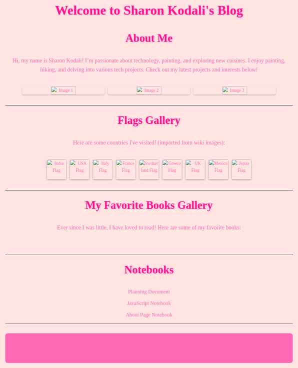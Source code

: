 

# Welcome to Sharon Kodali's Blog

## About Me

<div class="about-section">
  <p>Hi, my name is Sharon Kodali! I’m passionate about technology, painting, and exploring new cuisines. I enjoy painting, hiking, and delving into various tech projects. Check out my latest projects and interests below!</p>

  <div class="image-gallery">
     <img src="/Users/sharonkodali/nighthawk/sharon_2025/IMG_1185 3.png" alt="Image 1">
    <img src="/Users/sharonkodali/nighthawk/sharon_2025/IMG_3553 3.png" alt="Image 2">
    <img src="_site/images/notebooks/foundation/IMG_2776.JPG" alt="Image 3">
  </div>
</div>

---

## Flags Gallery

<p>Here are some countries I've visited! (imported from wiki images):</p>

<div class="flag-gallery">
  <img src="https://upload.wikimedia.org/wikipedia/en/a/a4/Flag_of_India.svg" alt="India Flag" class="flag">
  <img src="https://upload.wikimedia.org/wikipedia/en/a/a4/Flag_of_the_United_States.svg" alt="USA Flag" class="flag">
  <img src="https://upload.wikimedia.org/wikipedia/en/0/03/Flag_of_Italy.svg" alt="Italy Flag" class="flag">
  <img src="https://upload.wikimedia.org/wikipedia/en/c/c3/Flag_of_France.svg" alt="France Flag" class="flag">
  <img src="https://upload.wikimedia.org/wikipedia/commons/f/f3/Flag_of_Switzerland.svg" alt="Switzerland Flag" class="flag">
  <img src="https://upload.wikimedia.org/wikipedia/commons/5/5c/Flag_of_Greece.svg" alt="Greece Flag" class="flag">
  <img src="https://upload.wikimedia.org/wikipedia/en/a/a4/Flag_of_the_United_Kingdom.svg" alt="UK Flag" class="flag">
  <img src="https://upload.wikimedia.org/wikipedia/commons/f/fc/Flag_of_Mexico.svg" alt="Mexico Flag" class="flag">
  <img src="https://upload.wikimedia.org/wikipedia/en/9/9e/Flag_of_Japan.svg" alt="Japan Flag" class="flag">
</div>

---

## My Favorite Books Gallery

<p>Ever since I was little, I have loved to read! Here are some of my favorite books:</p>

<div id="bookGallery" class="book-gallery"></div>

<script>
  // Array of favorite book ISBNs
  const favoriteBooks = [
    "9780143127741", // Example: "The Goldfinch"
    "9780679783268", // Example: "Pride and Prejudice"
    "9780743273565", // Example: "The Great Gatsby"
    "9780439139601", // Example: "Harry Potter and the Goblet of Fire"
    // Add more ISBNs of your favorite books
  ];

  const galleryContainer = document.getElementById('bookGallery');

  favoriteBooks.forEach(isbn => {
    // API endpoint to fetch book cover images
    const apiUrl = `https://covers.openlibrary.org/b/isbn/${isbn}-L.jpg`;
    
    // Create image element for each book
    const img = document.createElement('img');
    img.src = apiUrl;
    img.alt = "Book cover";
    img.className = 'book-cover';
    
    // Append image to gallery container
    galleryContainer.appendChild(img);
  });
</script>

---

## Notebooks

<div class="notebook-menu">
  <ul>
    <li><a href="notebooks/planning.md">Planning Document</a></li>
    <li><a href="notebooks/javascript.md">JavaScript Notebook</a></li>
    <li><a href="notebooks/about.md">About Page Notebook</a></li>
  </ul>
</div>

---

<div class="footer">
  <p>Thank you for visiting! Stay tuned for more updates and posts.</p>
</div>

<style>
  @import url('https://fonts.googleapis.com/css2?family=Dancing+Script:wght@400;600&family=Pacifico&display=swap');

  /* Body Styling */
  body {
    font-family: 'Dancing Script', cursive;
    background-color: #ffe4e1; /* Light pink background */
    color: #ff69b4; /* Pink text */
    line-height: 1.6;
    padding: 20px;
    max-width: 1000px;
    margin: auto;
    text-align: center;
  }

  /* Heading Styles */
  h1, h2 {
    font-family: 'Pacifico', cursive; /* Cute, cursive font */
    color: #ff1493; /* Deep pink color */
  }

  h1 {
    font-size: 3em;
    margin-top: 20px;
    text-shadow: 1px 1px 5px rgba(255, 105, 180, 0.5); /* Adds a soft glow */
  }

  h2 {
    font-size: 2.5em;
    margin-top: 20px;
    text-shadow: 1px 1px 5px rgba(255, 105, 180, 0.5);
  }

  /* Paragraph Styles */
  p {
    font-size: 1.3em;
    color: #ff69b4; /* Bright pink */
  }

  /* Image Gallery Styling */
  .image-gallery {
    display: flex;
    justify-content: center;
    gap: 10px;
    padding: 20px;
  }

  .image-gallery img {
    width: 30%;
    height: auto;
    border-radius: 5px;
    box-shadow: 0 2px 4px rgba(0, 0, 0, 0.2);
    transition: transform 0.3s ease;
  }

  .image-gallery img:hover {
    transform: scale(1.05);
  }

  /* Flag Gallery Styling */
  .flag-gallery {
    display: flex;
    justify-content: center;
    flex-wrap: wrap;
    gap: 10px;
    padding: 20px;
  }

  .flag {
    width: 64px;
    height: 64px;
    border-radius: 5px;
    box-shadow: 0 2px 4px rgba(0, 0, 0, 0.2);
  }

  /* Book Gallery Styling */
  .book-gallery {
    display: flex;
    justify-content: center;
    flex-wrap: wrap;
    gap: 20px;
    padding: 20px;
  }

  .book-cover {
    width: 150px;
    height: 225px;
    border-radius: 10px;
    box-shadow: 0 4px 8px rgba(0, 0, 0, 0.2);
    transition: transform 0.3s ease;
  }

  .book-cover:hover {
    transform: scale(1.05);
  }

  /* Footer Styling */
  .footer {
    text-align: center;
    background-color: #ff69b4; /* Bright pink */
    color: #fff;
    padding: 15px;
    margin-top: 30px;
    border-radius: 8px;
  }

  /* Notebook Menu Styling */
  .notebook-menu ul {
    list-style: none;
    padding: 0;
    font-size: 1.2em;
    margin: 0;
  }

  .notebook-menu li {
    margin: 10px 0;
  }

  .notebook-menu a {
    color: #ff69b4;
    text-decoration: none;
  }

  .notebook-menu a:hover {
    text-decoration: underline;
  }
</style>
